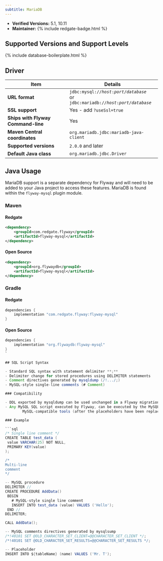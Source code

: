 ```yaml
---
subtitle: MariaDB
---
```


- **Verified Versions:** 5.1, 10.11
- **Maintainer:** {% include redgate-badge.html %}

## Supported Versions and Support Levels

{% include database-boilerplate.html %}

## Driver

| Item                               | Details                                                                                                                                        |
|------------------------------------|------------------------------------------------------------------------------------------------------------------------------------------------|
| **URL format**                     | <code>jdbc:mysql://<i>host</i>:<i>port</i>/<i>database</i></code><br>or<br><code>jdbc:mariadb://<i>host</i>:<i>port</i>/<i>database</i></code> |
| **SSL support**                    | Yes - add `?useSsl=true`                                                                                                                       |
| **Ships with Flyway Command-line** | Yes                                                                                                                                            |
| **Maven Central coordinates**      | `org.mariadb.jdbc:mariadb-java-client`                                                                                                         |
| **Supported versions**             | `2.0.0` and later                                                                                                                              |
| **Default Java class**             | `org.mariadb.jdbc.Driver`                                                                                                                      |


## Java Usage
MariaDB support is a separate dependency for Flyway and will need to be added to your Java project to access these features.
MariaDB is found within the `flyway-mysql` plugin module.
### Maven
#### Redgate
```xml
<dependency>
    <groupId>com.redgate.flyway</groupId>
    <artifactId>flyway-mysql</artifactId>
</dependency>
```
#### Open Source
```xml
<dependency>
    <groupId>org.flywaydb</groupId>
    <artifactId>flyway-mysql</artifactId>
</dependency>
```

### Gradle
#### Redgate
```groovy
dependencies {
    implementation "com.redgate.flyway:flyway-mysql"
}
```
#### Open Source
```groovy
dependencies {
    implementation "org.flywaydb:flyway-mysql"
}
`

## SQL Script Syntax

- Standard SQL syntax with statement delimiter **;**
- Delimiter change for stored procedures using DELIMITER statements
- Comment directives generated by mysqldump (/!.../;)
- MySQL-style single-line comments (# Comment)

### Compatibility

- DDL exported by mysqldump can be used unchanged in a Flyway migration.
- Any MySQL SQL script executed by Flyway, can be executed by the MySQL command-line tool and other
        MySQL-compatible tools (after the placeholders have been replaced).

### Example

```sql
/* Single line comment */
CREATE TABLE test_data (
 value VARCHAR(25) NOT NULL,
 PRIMARY KEY(value)
);

/*
Multi-line
comment
*/

-- MySQL procedure
DELIMITER //
CREATE PROCEDURE AddData()
 BEGIN
   # MySQL-style single line comment
   INSERT INTO test_data (value) VALUES ('Hello');
 END //
DELIMITER;

CALL AddData();

-- MySQL comments directives generated by mysqlsump
/*!40101 SET @OLD_CHARACTER_SET_CLIENT=@@CHARACTER_SET_CLIENT */;
/*!40101 SET @OLD_CHARACTER_SET_RESULTS=@@CHARACTER_SET_RESULTS */;

-- Placeholder
INSERT INTO ${tableName} (name) VALUES ('Mr. T');
```
